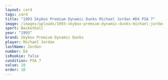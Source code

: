```yaml
---
layout: card
tags: card
title: "1993 Skybox Premium Dynamic Dunks Michael Jordan #D4 PSA 7"
image: /images/uploads/1993-skybox-premium-dynamic-dunks-michael-jordan-7.webp
sport: Basketball
year: "1993"
brand: Skybox Premium Dynamic Dunks
player: Michael Jordan
lastName: Jordan
number: D4
isRookie: false
condition: PSA 7
value: 18
order: 10
---
```

